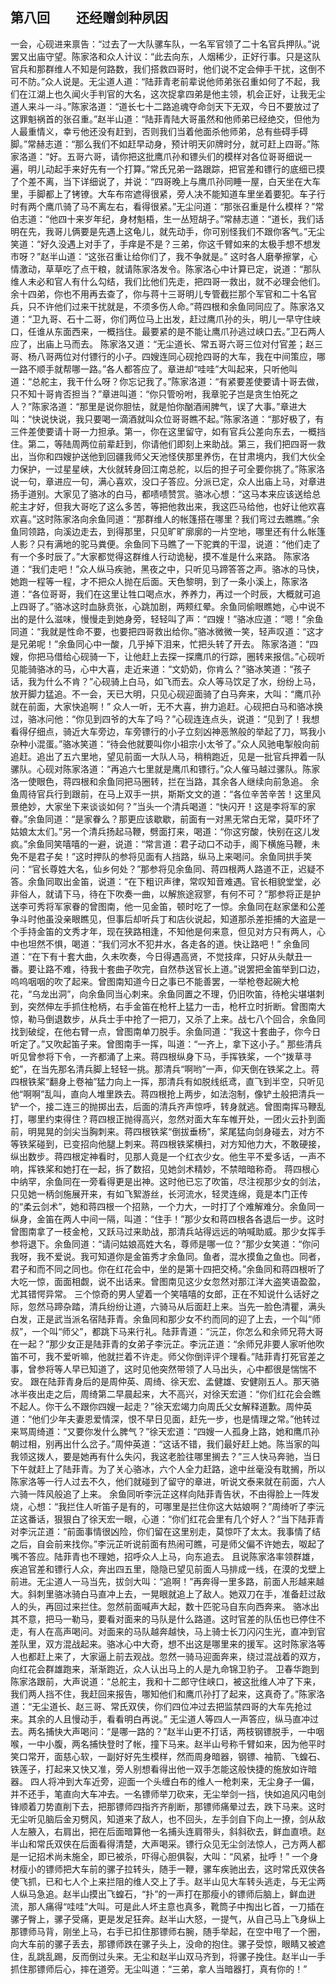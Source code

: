 ## 第八回　　还经赠剑种夙因

一会，心砚进来禀告：“过去了一大队骡车队，一名军官领了二十名官兵押队。”说罢又出庙守望。陈家洛和众人计议：“此去向东，人烟稀少，正好行事。只是这队官兵和那群维人不知是何路数，我们搭救四哥时，他们说不定会伸手干扰，这倒不可不防。”众人说是。无尘道人道：“陆菲青老前辈说他师弟张召重如何了不起，我们在江湖上也久闻火手判官的大名，这次捉拿四弟是他主领，机会正好，让我无尘道人来斗一斗。”陈家洛道：“道长七十二路追魂夺命剑天下无双，今日不要放过了这罪魁祸首的张召重。”赵半山道：“陆菲青陆大哥虽然和他师弟已经绝交，但他为人最重情义，幸亏他还没有赶到，否则我们当着他面杀他师弟，总有些碍手碍脚。”常赫志道：“那么我们不如赶早动身，预计明天卯牌时分，就可赶上四哥。”陈家洛道：“好。五哥六哥，请你把这批鹰爪孙和镖头们的模样对各位哥哥细说一遍，明儿动起手来好先有一个打算。”常氏兄弟一路跟踪，把官差和镖行的底细已摸了个差不离，当下详细说了，并说：“四哥晚上与鹰爪孙同睡一屋，白天坐在大车里，手脚都上了铐镣。大车布帘遮得很紧，旁人决不能知道车里坐着要犯。车子行时有两个鹰爪骑了马不离左右，看得很紧。”无尘问道：“那张召重是什么模样？”常伯志道：“他四十来岁年纪，身材魁梧，生一丛短胡子。”常赫志道：“道长，我们话明在先，我哥儿俩要是先遇上这龟儿，就先动手，你可别怪我们不跟你客气。”无尘笑道：“好久没遇上对手了，手痒是不是？三弟，你这千臂如来的太极手想不想发市呀？”赵半山道：“这张召重让给你们了，我不争就是。”
这时各人磨拳擦掌，心情激动，草草吃了点干粮，就请陈家洛发令。陈家洛心中计算已定，说道：“那队维人未必和官人有什么勾结，我们比他们先走，把四哥一救出，就不必理会他们。余十四弟，你也不用再去查了，你与蒋十三哥明儿专管截拦那个军官和二十名官兵，只不许他们过来干扰就是，不须多伤人命。”蒋四根和余鱼同同应了。陈家洛又道：“卫九哥、石十二哥，你们两位马上出发，赶过鹰爪孙的头，明儿一早守住峡口，任谁从东面西来，一概挡住。最要紧的是不能让鹰爪孙逃过峡口去。”卫石两人应了，出庙上马而去。
陈家洛又道：“无尘道长、常五哥六哥三位对付官差；赵三哥、杨八哥两位对付镖行的小子。四嫂连同心砚抢四哥的大车，我在中间策应，哪一路不顺手就帮哪一路。”各人都答应了。章进却“哇哇”大叫起来，只听他叫道：“总舵主，我干什么呀？你忘记我了。”陈家洛道：“有紧要差使要请十哥去做，只不知十哥肯否担当？”章进叫道：“你只管吩咐，我章驼子岂是贪生怕死之人？”陈家洛道：“那里是说你胆怯，就是怕你酗酒闹脾气，误了大事。”章进大叫：“快说快说，我只要喝一滴酒就叫众位哥哥瞧不起。”陈家洛道：“那好极了，有三件差使要请十哥一力担承。第一，你在这里留守，如有官兵公差向东去，一概挡住。第二，等陆周两位前辈赶到，你请他们即刻上来助战。第三，我们把四哥一救出，当你和四嫂护送他到回疆我师父天池怪侠那里养伤，在甘肃境内，我们大伙全力保护，一过星星峡，大伙就转身回江南总舵，以后的担子可全要你挑了。”陈家洛说一句，章进应一句，满心喜欢，没口子答应。分派已定，众人出庙上马，对章进扬手道别。大家见了骆冰的白马，都啧啧赞赏。骆冰心想：“这马本来应该送给总舵主才好，但我大哥吃了这么多苦，等把他救出来，我这匹马给他，也好让他欢喜欢喜。”这时陈家洛向余鱼同道：“那群维人的帐篷搭在哪里？我们弯过去瞧瞧。”余鱼同领路，向溪边走去，到得那里，只见旷旷廓廓的一片空地，哪里还有什么帐篷人影？只有满地的驼马粪便。余鱼同下马瞧了一下驼粪的干湿，说道：“他们走了有一个多时辰了。”大家都觉得这群维人行动诡秘，摸不准是什么来路。
陈家洛道：“我们走吧！”众人纵马疾驰，黑夜之中，只听见马蹄答答之声。骆冰的马快，她跑一程等一程，才不把众人抛在后面。天色黎明，到了一条小溪上，陈家洛道：“各位哥哥，我们在这里让牲口喝点水，养养力，再过一个时辰，大概就可追上四哥了。”骆冰这时血脉贲张，心跳加剧，两颊红晕。余鱼同偷眼瞧她，心中说不出的是什么滋味，慢慢走到她身旁，轻轻叫了声：“四嫂！”骆冰应道：“嗯！”余鱼同道：“我就是性命不要，也要把四哥救出给你。”骆冰微微一笑，轻声叹道：“这才是兄弟呢！”余鱼同心中一酸，几乎掉下泪来，忙把头转了开去。
陈家洛道：“四嫂，你把马借给心砚骑一下，让他赶上去探一探鹰爪的行踪，圈转来报信。”心砚听见能骑骆冰的马，心中大喜，走近来道：“文奶奶，你肯么？”骆冰笑道：“孩子话，我为什么不肯？”心砚骑上白马，如飞而去。众人等马饮足了水，纷纷上马，放开脚力猛追。不一会，天已大明，只见心砚迎面骑了白马奔来，大叫：“鹰爪孙就在前面，大家快追啊！”
众人一听，无不大喜，拚力追赶。心砚把白马和骆冰换过，骆冰问他：“你见到四爷的大车了吗？”心砚连连点头，说道：“见到了！我想看得仔细点，骑近大车旁边，车旁镖行的小子立刻凶神恶煞般的举起了刀，骂我小杂种小混蛋。”骆冰笑道：“待会他就要叫你小祖宗小太爷了。”众人风驰电掣般向前追赶。追出了五六里地，望见前面一大队人马，稍稍跑近，见是一批官兵押着一队骡队。心砚对陈家洛道：“再追六七里就是鹰爪和镖行。”众人催马越过骡队。陈家洛一使眼色，蒋四根和余鱼同把马圈转，拦在当路，其余各人继续向前急追。
余鱼周待官兵行到跟前，在马上双手一拱，斯斯文文的道：“各位辛苦辛苦！这里风景绝妙，大家坐下来谈谈如何？”当头一个清兵喝道：“快闪开！这是李将军的家眷。”余鱼同道：“是家眷么？那更应该歇歇，前面有一对黑无常白无常，莫吓坏了姑娘太太们。”另一个清兵扬起马鞭，劈面打来，喝道：“你这穷酸，快别在这儿发疯。”余鱼同笑嘻嘻的一避，说道：“常言道：君子动口不动手，阁下横施马鞭，未免不是君子矣！”这时押队的参将见面有人挡路，纵马上来喝问。余鱼同拱手笑问：“官长尊姓大名，仙乡何处？”那参将见余鱼同、蒋四根两人路道不正，迟疑不答。余鱼同取出金笛，说道：“在下粗识声律，常叹知音难遇。官长相貌堂堂，必非俗人，就请下马，待在下吹奏一曲，以解旅途寂寥，有何不可？”那参将正是护送李可秀将军家眷的曾图南，他一见金笛，顿时吃了一惊。余鱼同在赵家堡和公差争斗时他虽没亲眼瞧见，但事后却听兵丁和店伙说起，知道那杀差拒捕的大盗是一个手持金笛的文秀才年，现在狭路相逢，不知他是何来意，但见对方只有两人，心中也坦然不惧，喝道：“我们河水不犯井水，各走各的道。快让路吧！”
余鱼同道：“在下有十套大曲，久未吹奏，今日得遇高贤，不觉技痒，只好从头献丑一番。要让路不难，待我十套曲子吹完，自然恭送官长上道。”说罢把金笛举到口边，呜呜咽咽的吹了起来。曾图南知道今日之事已不能善罢，一举枪卷起碗大枪花，“乌龙出洞”，向余鱼同当心刺来。余鱼同置之不理，仍旧吹笛，待枪尖堪堪刺到，突然伸左手抓住枪柄，右手金笛在枪杆上猛力一击，枪杆立时折断。曾图南大惊，勒马倒退数步，从兵士手中抢了一把刀，又杀了上来。战七八个回合，余鱼同找到破绽，在他右臂一点，曾图南单刀脱手。余鱼同道：“我这十套曲子，你今日听定了。”又吹起笛子来。曾图南手一挥，叫道：“一齐上，拿下这小子。”
那些清兵听见曾参将下令，一齐都涌了上来。蒋四根纵身下马，手挥铁桨，一个“拨草寻蛇”，在当先那名清兵脚上轻轻一挑。那清兵“啊哟”一声，仰天倒在铁桨之上。蒋四根铁桨“翻身上卷袖”猛力向上一挥，那清兵有如脱线纸鸢，直飞到半空，只听见他“啊啊”乱叫，直向人堆里跌去。蒋四根抢上两步，如法泡制，像铲土般把清兵一铲一个，接二连三的抛掷出去，后面的清兵齐声惊呼，转身就逃。曾图南挥马鞭乱打，哪里约束得住？蒋四根正抛得高兴，忽然对面大车车帷开处，一团火云扑到面前，明晃晃的剑尖当胸刺来。蒋四根铁桨“倒拔垂杨”，桨尾猛向剑身碰去，对方不等铁桨碰到，已变招向他腿上刺来。蒋四根铁桨横扫，对方知他力大，不敢硬接，纵出数步。蒋四根定神看时，见那人竟是一个红衣少女。他生平不爱多话，一声不响，挥铁桨和她打在一起，拆了数招，见她剑术精妙，不禁暗暗称奇。
蒋四根心中纳罕，余鱼同在一旁看得更是出神。这时他已忘了吹笛，尽注视那少女的剑法，只见她一柄剑施展开来，有如飞絮游丝，长河流水，轻灵连绵，竟是本门正传的“柔云剑术”，她和蒋四根一个招熟，一个力大，一时打了个难解难分。余鱼同一纵身，金笛在两人中间一隔，叫道：“住手！”那少女和蒋四根各各退后一步。这时曾图南拿了一枝金枪，又跃马过来助战，那清兵站得远远的呐喊助威。那少女挥手参将退下。余鱼同道：“请问姑娘高姓大名，尊师是哪一位？”那少女笑道：“你问我呀，我不爱说。我可知道你是金笛秀才余鱼同。鱼者，混水摸鱼之鱼也。同者，君子和而不同之同也。你在红花会中，坐的是第十四把交椅。”余鱼同和蒋四根听了大吃一惊，面面相觑，说不出话来。曾图南见这少女忽然对那江洋大盗笑语盈盈，尤其错愕异常。
三个惊奇的男人望着一个笑嘻嘻的女郎，正在不知说什么话好之际，忽然马蹄杂踏，清兵纷纷让道，六骑马从后面赶上来。当先一脸色清瞿，满头白发，正是武当派名宿陆菲青。余鱼同和那少女不约而同的迎了上去，一个叫“师叔”，一个叫“师父”，都跳下马来行礼。陆菲青道：“沅芷，你怎么和余师兄蒋大哥在一起？”那少女正是陆菲青的女弟子李沅芷。李沅芷道：“余师兄非要人家听他吹笛不可，我不爱听嘛，他就拦着不许走。师父你倒评评个理看。”陆菲青打死官差之事，曾参将等人早已知道了，这时见他突然带领了人马出头，心中都很是惴惴不安。
跟在陆菲青身后的是周仲英、周绮、徐天宏、孟健雄、安健刚五人。那天骆冰半夜出走之后，周绮第二早晨起来，大不高兴，对徐天宏道：“你们红花会会瞧不起人。你干么不跟你四嫂一起走？”徐天宏竭力向周氏父女解释道歉。周仲英道：“他们少年夫妻恩爱情深，恨不早日见面，赶先一步，也是情理之常。”他转过来骂周绮道：“又要你发什么脾气？”徐天宏道：“四嫂一人孤身上路，她和鹰爪孙朝过相，别再出什么岔子。”周仲英道：“这话不错，我们最好赶上她。陈当家的叫我领这拨人，要是她再有什么失闪，我这老脸往哪里搁去？”三人快马奔驰，当日下午就赶上了陆菲青。为了关心骆冰，六个人全力赶路，途中丝毫没有耽搁，所以陈家洛等一行人过去不久，他们就碰到了留守的章进，听说文泰来就在前面，六人六骑一阵风般追了上来。
余鱼同听李沅芷这样向陆菲青告状，不由得脸上一阵发烧，心想：“我拦住人听笛子是有的，可哪里是拦住你这大姑娘啊？”周绮听了李沅芷这番话，狠狠白了徐天宏一眼，心道：“你们红花会里有几个好人？”当下陆菲青对李沅芷道：“前面事情很凶险，你们留在这里别走，莫惊吓了太太。我事情了结之后，自会前来找你。”李沅芷听说前面有热闹可瞧，可是师父偏不许她去，呶起了嘴不答应。陆菲青也不理她，招呼众人上马，向东追去。
且说陈家洛率领群雄，疾追官差和镖行人众，奔出四五里，隐隐已望见前面人马排成一线，在漠的戈壁上前进。无尘道人一马当先，拔剑大叫：“追啊！”再奔得一里多路，前面人形越来越大。斜刺里骆冰骑白马直冲上去，一晃眼就追上了敌人。她双刀在手，准备赶过敌人的头，再回过来拦住。忽然前面喊声大起，数十匹驼马自东向西奔来。
骆冰出其不意，把马一勒马，要看对面来的马队是什么路道。这时官差的队伍也已停住不走，有人在高声喝问。对面来的马队越奔越快，马上骑士长刀闪闪生光，直冲到官差队里，双方混战起来。骆冰心中大奇，想不出这是哪里来的援军。这时陈家洛等人也都赶上来了，大家逼上前去观战。忽然一骑马迎面奔来，绕过混战着的双方，向红花会群雄跑来，渐渐跑近，众人认出马上的人是九命锦卫豹子。
卫春华跑到陈家洛跟前，大声说道：“总舵主，我和十二郎守住峡口，被这批维人冲了下来，我们两人挡不住，我赶回来报告，哪知他们和鹰爪孙打了起来，这真奇了。”陈家洛道：“无尘道长、赵三哥、常氏双侠，你们四位冲过去把监禁四哥的大车先抢过来。其余的人且慢动手，看看明白再说。”
无尘道人等四人一声答应，纵马直冲过去。两名捕快大声喝问：“是哪一路的？”赵半山更不打话，两枝钢镖脱手，一中咽喉，一中小腹，两名捕快登时了帐，撞下马来。赵半山号称千臂如来，因为他平时笑口常开，面慈心软，一副好好先生模样，然而周身暗器，钢镖、袖箭、飞蝗石、铁莲子，打起来又快又准，旁人别想看得出他一双手怎能这般快捷的施放如许暗器。
四人将冲到大车近旁，迎面一个头缠白布的维人一枪刺来，无尘身子一偏，并不还手，笔直向大车冲去。一名镖师举刀砍来，无尘举剑一挡，快如追风闪电剑锋顺着刀势直削下去，把那镖师四指齐齐削断，那镖师痛晕过去，跌下马来。这时无尘听见脑后金刃劈风，知道来了敌人，也不回头，左手剑自下向上一撩，剑从敌人左腋入，右肩出，把在后面暗算他一名捕头连肩带头，斜斜砍去，鲜血直喷。赵半山和常氏双侠在后面看得清楚，大声喝采。镖行众见无尘剑法惊人，己方两人都是一记招术尚未施全，即已被杀，吓得心胆俱裂，大叫：“风紧，扯呼！”
一个身材瘦小的镖师把大车前的骡子拉转头，随手一鞭，骡车疾驰出去，这时常氏双侠各使飞抓，已和七人个上来拦阻的维人交上了手。赵半山见大车转头逃走，与无尘两人纵马急追。赵半山摸出飞蝗石，“扑”的一声打在那瘦小的镖师后脑上，鲜血迸流，那人痛得“哇哇”大叫。可是此人坏主意也真多，靴筒子中掏出匕首，一刀插在骡子臀上，骡子受痛，更是发足狂奔。赵半山大怒，一提气，从自己马上飞身纵上那镖师马背，刚坐上马，右手已扣住那镖师右腕，随手举起，在空中甩了一个圈，向大车前的骡子丢去，那镖师跌在骡子头上，没命的抱住。骡子受惊，眼睛又被遮住，乱跳乱踢，反而倒过头来。无尘和赵半山双马齐到，将骡子挽住。赵半山一手抓住那镖师后心，摔在道旁。无尘叫道：“三弟，拿人当暗器打，真有你的！”